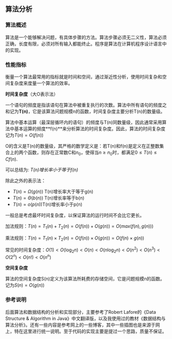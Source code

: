 ## 算法分析

### 算法概述

算法是一个能够解决问题，有具体步骤的方法。算法步骤必须无二义性，算法必须正确，长度有限，必须对所有输入都能终止。程序是算法在计算机程序设计语言中的实现。



### 性能指标

衡量一个算法最常用的指标就是时间和空间，通过渐近性分析，使用时间复杂和空间复杂度来度量一个算法的效率。

**时间复杂度**（大O表示法）

一个语句的频度是指该语句在算法中被重复执行的次数。算法中所有语句的频度之和记为**T(n)**，它是该算法问题规模n的函数，时间复杂度主要分析T(n)的数量级。

算法中基本运算（最深层循环内的语句）的频度与T(n)同数量级，因此通常采用算法中基本运算的频度**f(n)**来分析算法的时间复杂度。因此，算法的时间复杂度记为$T(n)=O(f(n))​$

O的含义是T(n)的数量级，其严格的数学定义是：若T(n)和f(n)是定义在正整数集合上的两个函数，则存在正常数C和$n_0$，使得当$n\geqslant n_0$时，都满足$0\leqslant T(n)\leqslant Cf(n)$.

可以总结为: *T(n)增长率小于等于f(n)*

除此之外的表示法：

- $T(n)=\Omega(g(n))$  T(n)增长率大于等于g(n)
- $T(n)=\Theta(b(n))$  T(n)增长率等于b(n)
- $T(n)=o(p(n))​$  T(n)增长率小于p(n)      

一般总是考虑最坏时间复杂度，以保证算法的运行时间不会比它更长。

加法规则：$T(n)=T_1(n)+T_2(n)=O(f(n))+O(g(n))=O(max(f(n),g(n)))$

乘法规则：$T(n)=T_1(n)\times T_2(n)=O(f(n))\times O(g(n))=O(f(n)\times g(n))$

常见的时间复杂度：$O(1)<O(\log_2 n)<O(n)<O(n\log_2 n)<O(n^2)<O(n^3)<O(2^n)<O(n!)<O(n^n)$



**空间复杂度**

算法的空间复杂度S(n)定义为该算法所耗费的存储空间，它是问题规模n的函数。记为$S(n)=O(g(n))$



### 参考说明

后面算法和数据结构的分析和实现部分，主要参考了Robert Lafore的《Data Structure & Algorithm in Java》中文翻译版，以及我使用过的教材《数据结构与算法分析》。还有一些内容是参考网上的一些博客，其中一些插图也是来源于网上，特在这里进行统一说明。至于代码的实现主要是提过一个思路，质量不保证。














